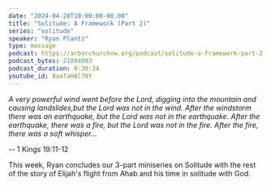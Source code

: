 ```yaml
---
date: "2024-04-28T10:00:00-08:00"
title: "Solitude: A Framework (Part 2)"
series: "solitude"
speaker: "Ryan Plantz"
type: message
podcast: https://arborchurchnw.org/podcast/solitude-a-framework-part-2.mp3
podcast_bytes: 21894093
podcast_duration: 0:30:24
youtube_id: 8aaTaHAl78Y
---
```


*A very powerful wind went before the Lord, digging into the mountain and causing landslides,but the Lord was not in the wind. After the windstorm there was an earthquake, but the Lord was not in the earthquake. After the earthquake, there was a fire, but the Lord was not in the fire. After the fire, there was a soft whisper...*

-- 1 Kings 19:11-12

This week, Ryan concludes our 3-part miniseries on Solitude with the rest of the story of Elijah's flight from Ahab and
his time in solitude with God. 

